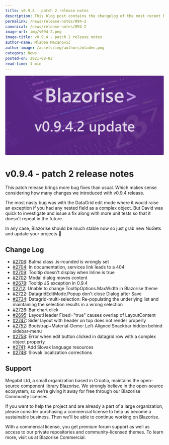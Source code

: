 ```yaml
---
title: v0.9.4 - patch 2 release notes
description: This blog post contains the changelog of the most recent bug fixes included in the Blazorise v0.9.4.2 release.
permalink: /news/release-notes/094-2
canonical: /news/release-notes/094-2
image-url: img/v094-2.png
image-title: v0.9.4 - patch 2 release notes
author-name: Mladen Macanović
author-image: /assets/img/authors/mladen.png
category: News
posted-on: 2021-08-02
read-time: 1 min
---
```


![v0.9.4 - patch 2 release notes](img/v094-2.png)

# v0.9.4 - patch 2 release notes

This patch release brings more bug fixes than usual. Which makes sense considering how many changes we introduced with v0.9.4 release.

The most nasty bug was with the DataGrid edit mode where it would raise an exception if you had any nested field as a complex object. But David was quick to investigate and issue a fix along with more unit tests so that it doesn't repeat in the future.

In any case, Blazorise should be much stable now so just grab new NuGets and update your projects 💪

## Change Log

- [#2706](https://github.com/Megabit/Blazorise/issues/2706): Bulma class .is-rounded is wrongly set
- [#2704](https://github.com/Megabit/Blazorise/issues/2704): In documentation, services link leads to a 404
- [#2709](https://github.com/Megabit/Blazorise/issues/2709): Tooltip doesn't display when Inline is true
- [#2702](https://github.com/Megabit/Blazorise/issues/2702): Modal dialog moves content
- [#2678](https://github.com/Megabit/Blazorise/issues/2678): Tooltip JS exception in 0.9.4
- [#2712](https://github.com/Megabit/Blazorise/issues/2712): Unable to change TooltipOptions.MaxWidth in Blazorise theme
- [#2722](https://github.com/Megabit/Blazorise/issues/2722): DatagridEditMode.Popup don't close Dialog after Save
- [#2734](https://github.com/Megabit/Blazorise/issues/2734): Datagrid-multi-selection: Re-populating the underlying list and maintaining the selection results in a wrong selection
- [#2726](https://github.com/Megabit/Blazorise/issues/2726): Bar chart click
- [#2695](https://github.com/Megabit/Blazorise/issues/2695): LayoutHeader Fixed="true" causes overlap of LayoutContent
- [#2747](https://github.com/Megabit/Blazorise/issues/2747): Sider layout with header on top does not render properly
- [#2752](https://github.com/Megabit/Blazorise/issues/2752): Bootstrap+Material-Demo: Left-Aligned Snackbar hidden behind sidebar-menu
- [#2758](https://github.com/Megabit/Blazorise/issues/2758): Error when edit button clicked in datagrid row with a complex object property
- [#2741](https://github.com/Megabit/Blazorise/pull/2741): Add Slovak language resources
- [#2748](https://github.com/Megabit/Blazorise/pull/2748): Slovak localization corrections

## Support

Megabit Ltd, a small organization based in Croatia, maintains the open-source component library Blazorise. We strongly believe in the open-source ecosystem, so we're giving it away for free through our Blazorise Community licenses.

If you want to help the project and are already a part of a large organization, please consider purchasing a commercial license to help us become a sustainable business. Then we'll be able to continue working on Blazorise.

With a commercial license, you get premium forum support as well as access to our private repositories and community-licensed themes. To learn more, visit us at Blazorise Commercial.
